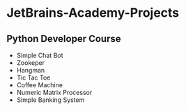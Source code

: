 # JetBrains-Academy-Projects
## Python Developer Course

- Simple Chat Bot
- Zookeper
- Hangman
- Tic Tac Toe
- Coffee Machine
- Numeric Matrix Processor
- Simple Banking System
